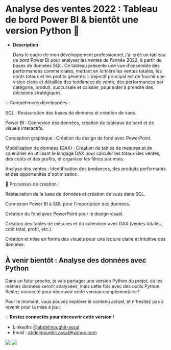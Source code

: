 # Analyse des ventes 2022 : Tableau de bord Power BI & bientôt une version Python 🚀

 - **Description**
   
    Dans le cadre de mon développement professionnel, j'ai créé un tableau de bord Power BI pour analyser les ventes de l'année 2022, à partir de bases de données SQL. Ce tableau présente une vue d'ensemble des performances commerciales, mettant en lumière les ventes totales, les coûts totaux et les profits générés. L'objectif principal est de fournir une vision claire et détaillée des tendances de vente, des performances par catégorie, produit, succursale et caissier, pour aider à prendre des décisions stratégiques.

💡 Compétences développées :

SQL : Restauration des bases de données et création de vues.

Power BI : Connexion des données, création de tableaux de bord et de visuels interactifs.

Conception graphique : Création du design de fond avec PowerPoint.

Modélisation de données (DAX) : Création de tables de mesures et de calendrier en utilisant le langage DAX pour calculer les totaux des ventes, des coûts et des profits, et organiser les filtres par mois.

Analyse des ventes : Identification des tendances, des produits performants et des opportunités d'optimisation.

🎯 Processus de création :

 Restauration de la base de données et création de vues dans SQL.

 Connexion Power BI à SQL pour l'importation des données.

 Création du fond avec PowerPoint pour le design visuel.

 Création des tables de mesures et du calendrier avec DAX (ventes totales, coût total, profit, etc.).

 Création et mise en forme des visuels pour une lecture claire et intuitive des données.

## À venir bientôt : Analyse des données avec Python

Dans un futur proche, je vais partager une version Python du projet, où les mêmes données seront analysées, mais cette fois avec des outils Python. Restez connecté pour découvrir cette version complémentaire !

Pour le moment, vous pouvez explorer le contenu actuel, et n'hésitez pas à revenir pour la mise à jour.

💡 **Restez connectés pour découvrir cette version !**  

- LinkedIn: [@abdelmoughit-assal](https://www.linkedin.com/in/abdelmoughit-assal/)
- Email : abdelmoughit.assal@yahoo.com
<div align="left"> 
  <a href = "mailto:abdelmoughit.assal@yahoo.com"><img src="https://img.shields.io/badge/Yahoo%20mail-6D4AFF?style=for-the-badge&logo=yahoomail&logoColor=white" target="_blank"></a>
  <a href="https://www.linkedin.com/in/abdelmoughit-assal" target="_blank"><img src="https://img.shields.io/badge/-LinkedIn-%230077B5?style=for-the-badge&logo=linkedin&logoColor=white" target="_blank"></a> 
</div>
